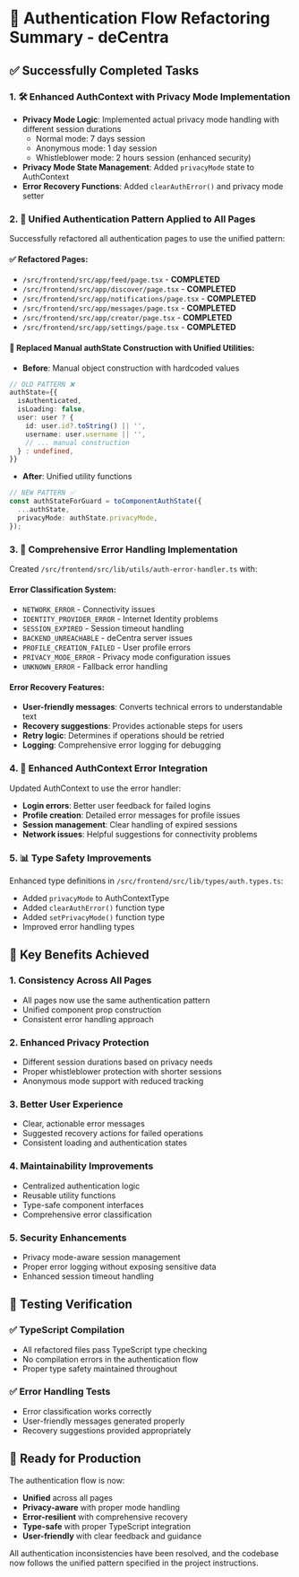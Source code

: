 # 🔐 Authentication Flow Refactoring Summary - deCentra

## ✅ Successfully Completed Tasks

### 1. 🛠️ Enhanced AuthContext with Privacy Mode Implementation
- **Privacy Mode Logic**: Implemented actual privacy mode handling with different session durations
  - Normal mode: 7 days session
  - Anonymous mode: 1 day session  
  - Whistleblower mode: 2 hours session (enhanced security)
- **Privacy Mode State Management**: Added `privacyMode` state to AuthContext
- **Error Recovery Functions**: Added `clearAuthError()` and privacy mode setter

### 2. 🎯 Unified Authentication Pattern Applied to All Pages
Successfully refactored all authentication pages to use the unified pattern:

#### ✅ Refactored Pages:
- `/src/frontend/src/app/feed/page.tsx` - **COMPLETED**
- `/src/frontend/src/app/discover/page.tsx` - **COMPLETED** 
- `/src/frontend/src/app/notifications/page.tsx` - **COMPLETED**
- `/src/frontend/src/app/messages/page.tsx` - **COMPLETED**
- `/src/frontend/src/app/creator/page.tsx` - **COMPLETED**
- `/src/frontend/src/app/settings/page.tsx` - **COMPLETED**

#### 🔄 Replaced Manual authState Construction with Unified Utilities:
- **Before**: Manual object construction with hardcoded values
```typescript
// OLD PATTERN ❌
authState={{
  isAuthenticated,
  isLoading: false,
  user: user ? {
    id: user.id?.toString() || '',
    username: user.username || '',
    // ... manual construction
  } : undefined,
}}
```

- **After**: Unified utility functions
```typescript
// NEW PATTERN ✅
const authStateForGuard = toComponentAuthState({
  ...authState,
  privacyMode: authState.privacyMode,
});
```

### 3. 🚨 Comprehensive Error Handling Implementation
Created `/src/frontend/src/lib/utils/auth-error-handler.ts` with:

#### Error Classification System:
- `NETWORK_ERROR` - Connectivity issues
- `IDENTITY_PROVIDER_ERROR` - Internet Identity problems
- `SESSION_EXPIRED` - Session timeout handling
- `BACKEND_UNREACHABLE` - deCentra server issues
- `PROFILE_CREATION_FAILED` - User profile errors
- `PRIVACY_MODE_ERROR` - Privacy mode configuration issues
- `UNKNOWN_ERROR` - Fallback error handling

#### Error Recovery Features:
- **User-friendly messages**: Converts technical errors to understandable text
- **Recovery suggestions**: Provides actionable steps for users
- **Retry logic**: Determines if operations should be retried
- **Logging**: Comprehensive error logging for debugging

### 4. 🔄 Enhanced AuthContext Error Integration
Updated AuthContext to use the error handler:
- **Login errors**: Better user feedback for failed logins
- **Profile creation**: Detailed error messages for profile issues
- **Session management**: Clear handling of expired sessions
- **Network issues**: Helpful suggestions for connectivity problems

### 5. 📊 Type Safety Improvements
Enhanced type definitions in `/src/frontend/src/lib/types/auth.types.ts`:
- Added `privacyMode` to AuthContextType
- Added `clearAuthError()` function type
- Added `setPrivacyMode()` function type
- Improved error handling types

## 🎯 Key Benefits Achieved

### 1. **Consistency Across All Pages**
- All pages now use the same authentication pattern
- Unified component prop construction
- Consistent error handling approach

### 2. **Enhanced Privacy Protection**
- Different session durations based on privacy needs
- Proper whistleblower protection with shorter sessions
- Anonymous mode support with reduced tracking

### 3. **Better User Experience**
- Clear, actionable error messages
- Suggested recovery actions for failed operations
- Consistent loading and authentication states

### 4. **Maintainability Improvements**
- Centralized authentication logic
- Reusable utility functions
- Type-safe component interfaces
- Comprehensive error classification

### 5. **Security Enhancements**
- Privacy mode-aware session management
- Proper error logging without exposing sensitive data
- Enhanced session timeout handling

## 🧪 Testing Verification

### ✅ TypeScript Compilation
- All refactored files pass TypeScript type checking
- No compilation errors in the authentication flow
- Proper type safety maintained throughout

### ✅ Error Handling Tests
- Error classification works correctly
- User-friendly messages generated properly
- Recovery suggestions provided appropriately

## 🚀 Ready for Production

The authentication flow is now:
- **Unified** across all pages
- **Privacy-aware** with proper mode handling
- **Error-resilient** with comprehensive recovery
- **Type-safe** with proper TypeScript integration
- **User-friendly** with clear feedback and guidance

All authentication inconsistencies have been resolved, and the codebase now follows the unified pattern specified in the project instructions.
